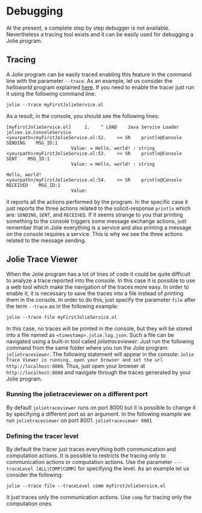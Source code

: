 <!-- cSpell: ignore helloworld -->
# Debugging

At the present, a complete step by step debugger is not available. Nevertheless a tracing tool exists and it can be easily used for debugging a Jolie program.

## Tracing

A Jolie program can be easily traced enabling this feature in the command line with the parameter `--trace`. As an example, let us consider the _helloworld_ program explained [here](https://jolielang.gitbook.io/docs/tutorials/getting-started/hello_world). If you need to enable the tracer just run it using the following command line:

```text
jolie --trace myFirstJolieService.ol
```

As a result, in the console, you should see the following lines:

```text
[myFirstJolieService.ol]     1.    ^ LOAD    Java Service Loader            joliex.io.ConsoleService
<yourpath>/myFirstJolieService.ol:52.    << SR    println@Console            SENDING    MSG_ID:1
                        Value: = Hello, world! : string
<yourpath>/myFirstJolieService.ol:53.    << SR    println@Console            SENT    MSG_ID:1
                        Value: = Hello, world! : string

Hello, world!
<yourpath>/myFirstJolieService.ol:54.    << SR    println@Console            RECEIVED    MSG_ID:1
                        Value:
```

it reports all the actions performed by the program. In the specific case it just reports the three actions related to the solicit-response `println` which are: `SENDING`, `SENT`, and `RECEIVED`. If it seems strange to you that printing something to the console triggers some message exchange actions, just remember that in Jolie everything is a service and also printing a message on the console requires a service. This is why we see the three actions related to the message sending.

## Jolie Trace Viewer

When the Jolie program has a lot of lines of code it could be quite difficult to analyze a trace reported into the console. In this case it is possible to use a web tool which make the navigation of the traces more easy. In order to enable it, it is necessary to save the traces into a file instead of printing them in the console. In order to do this, just specify the parameter `file` after the term `--trace` as in the following example:

```text
jolie --trace file myFirstJolieService.ol
```

In this case, no traces will be printed in the console, but they will be stored into a file named as `<timestamp>.jolie.log.json`. Such a file can be navigated using a built-in tool called _jolietraceviewer_. Just run the following command from the same folder where you run the Jolie program: `jolietraceviewer`. The following statement will appear in the console: `Jolie Trace Viewer is running, open your browser and set the url http://localhost:8000`. Thus, just open your browser at `http://localhost:8000` and navigate through the traces generated by your Jolie program.

### Running the jolietraceviewer on a different port

By default `jolietraceviewer` runs on port 8000 but it is possible to change it by specifying a different port as an argument. In the following example we run `jolietraceviewer` on port 8001. `jolietraceviewer 8001`

### Defining the tracer level

By default the tracer just traces everything both communication and computation actions. It is possible to restricts the tracing only to communication actions or computation actions. Use the parameter `---traceLevel [ALL|COMP|COMM]` for specifying the level. As an example let us consider the following:

```text
jolie --trace file --traceLevel comm myFirstJolieService.ol
```

It just traces only the communication actions. Use `comp` for tracing only the computation ones.
